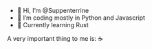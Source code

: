 - 👋 Hi, I’m @Suppenterrine
- 🌱 I’m coding mostly in Python and Javascript
- 🍂 Currently learning Rust

A very important thing to me is: ☕

<!---
Suppenterrine/Suppenterrine is a ✨ special ✨ repository because its `README.md` (this file) appears on your GitHub profile.
You can click the Preview link to take a look at your changes.
--->
